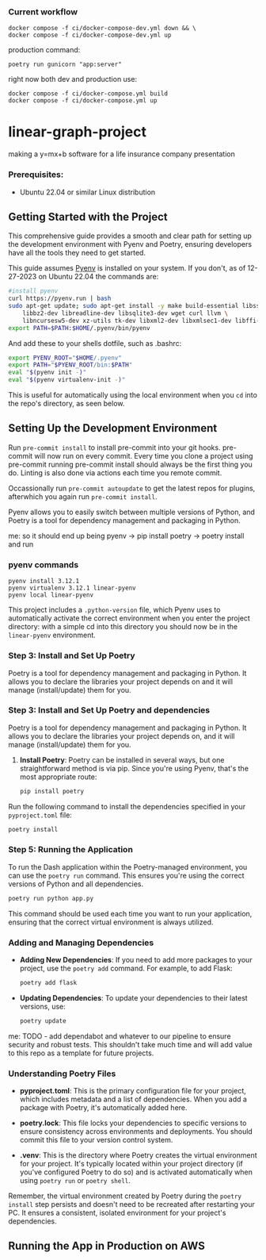 ### Current workflow
```
docker compose -f ci/docker-compose-dev.yml down && \
docker compose -f ci/docker-compose-dev.yml up
```





production command:
```
poetry run gunicorn "app:server"
```

right now both dev and production use:
```
docker compose -f ci/docker-compose.yml build
docker compose -f ci/docker-compose.yml up
```





# linear-graph-project
making a y=mx+b software for a life insurance company presentation

### Prerequisites:
- Ubuntu 22.04 or similar Linux distribution

## Getting Started with the Project
This comprehensive guide provides a smooth and clear path for setting up the development environment with Pyenv and Poetry, ensuring developers have all the tools they need to get started.

This guide assumes [Pyenv](https://github.com/pyenv/pyenv) is installed on your system.  If you don't, as of 12-27-2023 on Ubuntu 22.04 the commands are:
```bash
#install pyenv
curl https://pyenv.run | bash
sudo apt-get update; sudo apt-get install -y make build-essential libssl-dev zlib1g-dev \
	libbz2-dev libreadline-dev libsqlite3-dev wget curl llvm \
	libncursesw5-dev xz-utils tk-dev libxml2-dev libxmlsec1-dev libffi-dev liblzma-dev
export PATH=$PATH:$HOME/.pyenv/bin/pyenv
```
And add these to your shells dotfile, such as .bashrc:
```bash
export PYENV_ROOT="$HOME/.pyenv"
export PATH="$PYENV_ROOT/bin:$PATH"
eval "$(pyenv init -)"
eval "$(pyenv virtualenv-init -)"
```
This is useful for automatically using the local environment when you `cd` into the repo's directory, as seen below.

## Setting Up the Development Environment

Run `pre-commit install` to install pre-commit into your git hooks. pre-commit will now run on every commit. Every time you clone a project using pre-commit running pre-commit install should always be the first thing you do.  Linting is also done via actions each time you remote commit.

Occassionally run `pre-commit autoupdate` to get the latest repos for plugins, afterwhich you again run `pre-commit install`.

Pyenv allows you to easily switch between multiple versions of Python, and Poetry is a tool for dependency management and packaging in Python.

me: so it should end up being pyenv -> pip install poetry -> poetry install and run

### pyenv commands
```
pyenv install 3.12.1
pyenv virtualenv 3.12.1 linear-pyenv
pyenv local linear-pyenv
```

This project includes a `.python-version` file, which Pyenv uses to automatically activate the correct environment when you enter the project directory:
with a simple cd into this directory you should now be in the `linear-pyenv` environment.

### Step 3: Install and Set Up Poetry

Poetry is a tool for dependency management and packaging in Python. It allows you to declare the libraries your project depends on and it will manage (install/update) them for you.

### Step 3: Install and Set Up Poetry and dependencies

Poetry is a tool for dependency management and packaging in Python. It allows you to declare the libraries your project depends on, and it will manage (install/update) them for you.

1. **Install Poetry**:
   Poetry can be installed in several ways, but one straightforward method is via pip. Since you're using Pyenv, that's the most appropriate route:
   ```bash
   pip install poetry
   ```

 Run the following command to install the dependencies specified in your `pyproject.toml` file:
   ```bash
   poetry install
```

### Step 5: Running the Application

To run the Dash application within the Poetry-managed environment, you can use the `poetry run` command. This ensures you're using the correct versions of Python and all dependencies.

```bash
poetry run python app.py
```

This command should be used each time you want to run your application, ensuring that the correct virtual environment is always utilized.

### Adding and Managing Dependencies

- **Adding New Dependencies**:
  If you need to add more packages to your project, use the `poetry add` command. For example, to add Flask:

  ```bash
  poetry add flask
  ```

- **Updating Dependencies**:
  To update your dependencies to their latest versions, use:

  ```bash
  poetry update
  ```

me: TODO - add dependabot and whatever to our pipeline to ensure security and robust tests.  This shouldn't take much time and will add value to this repo as a template for future projects.

### Understanding Poetry Files

- **pyproject.toml**: This is the primary configuration file for your project, which includes metadata and a list of dependencies. When you add a package with Poetry, it's automatically added here.

- **poetry.lock**: This file locks your dependencies to specific versions to ensure consistency across environments and deployments. You should commit this file to your version control system.

- **.venv**: This is the directory where Poetry creates the virtual environment for your project. It's typically located within your project directory (if you've configured Poetry to do so) and is activated automatically when using `poetry run` or `poetry shell`.

Remember, the virtual environment created by Poetry during the `poetry install` step persists and doesn't need to be recreated after restarting your PC. It ensures a consistent, isolated environment for your project's dependencies.


## Running the App in Production on AWS
